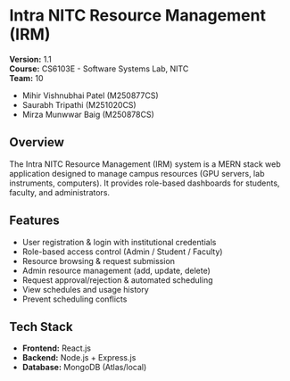 # Intra NITC Resource Management (IRM)

**Version:** 1.1  
**Course:** CS6103E - Software Systems Lab, NITC  
**Team:** 10  
- Mihir Vishnubhai Patel (M250877CS)  
- Saurabh Tripathi (M251020CS)  
- Mirza Munwwar Baig (M250878CS)  

## Overview
The Intra NITC Resource Management (IRM) system is a MERN stack web application designed to manage campus resources (GPU servers, lab instruments, computers). It provides role-based dashboards for students, faculty, and administrators.

## Features
- User registration & login with institutional credentials  
- Role-based access control (Admin / Student / Faculty)  
- Resource browsing & request submission  
- Admin resource management (add, update, delete)  
- Request approval/rejection & automated scheduling  
- View schedules and usage history  
- Prevent scheduling conflicts  

## Tech Stack
- **Frontend:** React.js  
- **Backend:** Node.js + Express.js  
- **Database:** MongoDB (Atlas/local)  